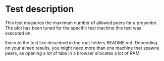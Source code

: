 # Test description #
This test measures the maximum number of allowed peers for a presenter. The plot has been tuned for the specific test machine this test was executed on.

Execute the test like described in the root folders README.md. Depending on your aimed results, you might need more than one machine that spawns peers, as opening a lot of tabs in a browser allocates a lot of RAM.
